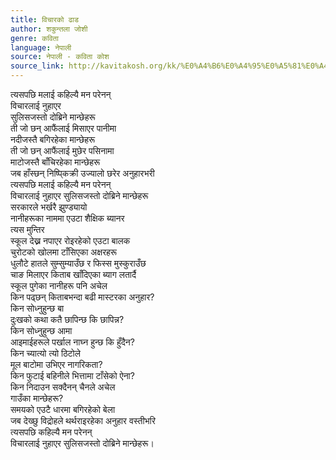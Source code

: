 ```yaml
---
title: विचारको ढाड
author: शकुन्तला जोशी
genre: कविता
language: नेपाली
source: नेपाली - कविता कोश
source_link: http://kavitakosh.org/kk/%E0%A4%B6%E0%A4%95%E0%A5%81%E0%A4%A8%E0%A5%8D%E0%A4%A4%E0%A4%B2%E0%A4%BE_%E0%A4%9C%E0%A5%8B%E0%A4%B6%E0%A5%80
---
```


त्यसपछि मलाई कहिल्यै मन परेनन्  
विचारलाई नुहाएर  
सुलिसजस्तो दोब्रिने मान्छेहरू  
ती जो छन् आफैंलाई मिसाएर पानीमा  
नदीजस्तै बगिरहेका मान्छेहरू  
ती जो छन् आफैंलाई मुछेर पसिनामा  
माटोजस्तै बाँचिरहेका मान्छेहरू  
जब हाँस्छन् निष्पि्कक्री उज्यालो छरेर अनुहारभरी  
त्यसपछि मलाई कहिल्यै मन परेनन्  
विचारलाई नुहाएर सुलिसजस्तो दोब्रिने मान्छेहरू  
सरकारले भर्खरै झुण्ड्यायो  
नानीहरूका नाममा एउटा शैक्षिक ब्यानर  
त्यस मुन्तिर  
स्कूल देख्न नपाएर रोइरहेको एउटा बालक  
चुरोटको खोलमा टाँसिएका अक्षरहरू  
धुलौटे हातले सुम्सुम्याउँछ र फिस्स मुस्कुराउँछ  
चाङ मिलाएर किताब खाँदिएका ब्याग लतार्दै  
स्कूल पुगेका नानीहरू पनि अचेल  
किन पढ्छन् किताबभन्दा बढी मास्टरका अनुहार?  
किन सोध्नुहुन्छ बा  
दुःखको कथा कतै छापिन्छ कि छापिन्न?  
किन सोध्नुहुन्छ आमा  
आइमाईहरूले पर्खाल नाघ्न हुन्छ कि हुँदैन?  
किन च्यात्यो त्यो ठिटोले  
मूल बाटोमा उभिएर नागरिकता?  
किन फुटाई बहिनीले भित्तामा टाँसेको ऐना?  
किन निदाउन सक्दैनन् चैनले अचेल  
गाउँका मान्छेहरू?  
समयको एउटै धारमा बगिरहेको बेला  
जब देख्छु विद्रोहले थर्थराइरहेका अनुहार वस्तीभरि  
त्यसपछि कहिल्यै मन परेनन्  
विचारलाई नुहाएर सुलिसजस्तो दोब्रिने मान्छेहरू।
